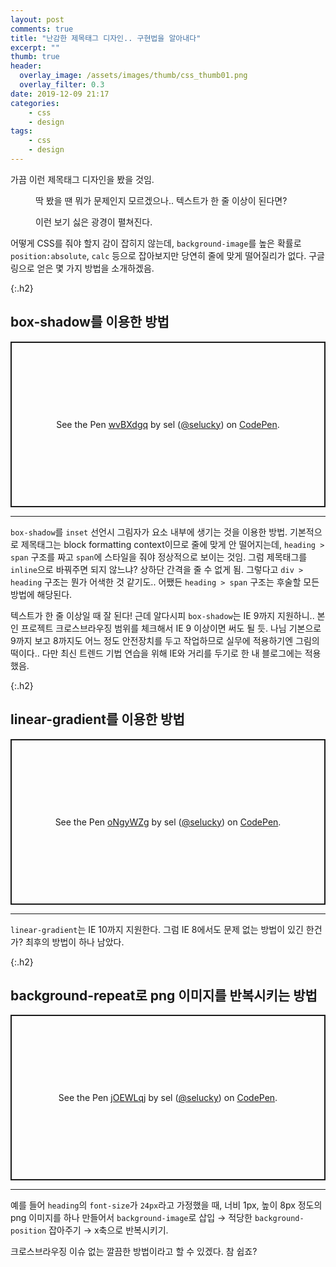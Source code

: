 ```yaml
---
layout: post
comments: true
title: "난감한 제목태그 디자인.. 구현법을 알아내다"
excerpt: ""
thumb: true
header:
  overlay_image: /assets/images/thumb/css_thumb01.png
  overlay_filter: 0.3
date: 2019-12-09 21:17
categories:
    - css
    - design
tags:
    - css
    - design
---
```

가끔 이런 제목태그 디자인을 봤을 것임.

<figure class="auto-alt jc--center">
    <img src="/assets/images/post/heading-style_img01.png" alt="">
    <figcaption>딱 봤을 땐 뭐가 문제인지 모르겠으나.. 텍스트가 한 줄 이상이 된다면?</figcaption>
</figure>

<figure class="auto-alt jc--center">
    <img src="/assets/images/post/heading-style_img02.png" alt="">
    <figcaption>이런 보기 싫은 광경이 펼쳐진다.</figcaption>
</figure>
어떻게 CSS를 줘야 할지 감이 잡히지 않는데, <code>background-image</code>를 높은 확률로 <code>position:absolute</code>, <code>calc</code> 등으로 잡아보지만 당연히 줄에 맞게 떨어질리가 없다. 구글링으로 얻은 몇 가지 방법을 소개하겠음.

{:.h2}
## box-shadow를 이용한 방법
<p class="codepen" data-height="265" data-theme-id="default" data-default-tab="html,result" data-user="selucky" data-slug-hash="wvBXdgq" style="height: 265px; box-sizing: border-box; display: flex; align-items: center; justify-content: center; border: 2px solid; margin: 1em 0; padding: 1em;" data-pen-title="wvBXdgq">
  <span>See the Pen <a href="https://codepen.io/selucky/pen/wvBXdgq">
  wvBXdgq</a> by sel (<a href="https://codepen.io/selucky">@selucky</a>)
  on <a href="https://codepen.io">CodePen</a>.</span>
</p>
<script async src="https://static.codepen.io/assets/embed/ei.js"></script>
<hr>
<code>box-shadow</code>를 <code>inset</code> 선언시 그림자가 요소 내부에 생기는 것을 이용한 방법. 기본적으로 제목태그는 block formatting context이므로 줄에 맞게 안 떨어지는데, <code>heading &gt; span</code> 구조를 짜고 <code>span</code>에 스타일을 줘야 정상적으로 보이는 것임. 그럼 제목태그를 <code>inline</code>으로 바꿔주면 되지 않느냐? 상하단 간격을 줄 수 없게 됨. 그렇다고 <code>div &gt; heading</code> 구조는 뭔가 어색한 것 같기도.. 어쨌든 <code>heading &gt; span</code> 구조는 후술할 모든 방법에 해당된다.

텍스트가 한 줄 이상일 때 잘 된다! 근데 알다시피 <code>box-shadow</code>는 IE 9까지 지원하니.. 본인 프로젝트 크로스브라우징 범위를 체크해서 IE 9 이상이면 써도 될 듯. 나님 기본으로 9까지 보고 8까지도 어느 정도 안전장치를 두고 작업하므로 실무에 적용하기엔 그림의 떡이다.. 다만 최신 트렌드 기법 연습을 위해 IE와 거리를 두기로 한 내 블로그에는 적용했음.

{:.h2}
## linear-gradient를 이용한 방법
<p class="codepen" data-height="265" data-theme-id="default" data-default-tab="css,result" data-user="selucky" data-slug-hash="oNgyWZg" style="height: 265px; box-sizing: border-box; display: flex; align-items: center; justify-content: center; border: 2px solid; margin: 1em 0; padding: 1em;" data-pen-title="oNgyWZg">
  <span>See the Pen <a href="https://codepen.io/selucky/pen/oNgyWZg">
  oNgyWZg</a> by sel (<a href="https://codepen.io/selucky">@selucky</a>)
  on <a href="https://codepen.io">CodePen</a>.</span>
</p>
<script async src="https://static.codepen.io/assets/embed/ei.js"></script>
<hr>
<code>linear-gradient</code>는 IE 10까지 지원한다. 그럼 IE 8에서도 문제 없는 방법이 있긴 한건가? 최후의 방법이 하나 남았다.

{:.h2}
## background-repeat로 png 이미지를 반복시키는 방법
<p class="codepen" data-height="265" data-theme-id="default" data-default-tab="html,result" data-user="selucky" data-slug-hash="jOEWLqj" style="height: 265px; box-sizing: border-box; display: flex; align-items: center; justify-content: center; border: 2px solid; margin: 1em 0; padding: 1em;" data-pen-title="jOEWLqj">
  <span>See the Pen <a href="https://codepen.io/selucky/pen/jOEWLqj">
  jOEWLqj</a> by sel (<a href="https://codepen.io/selucky">@selucky</a>)
  on <a href="https://codepen.io">CodePen</a>.</span>
</p>
<script async src="https://static.codepen.io/assets/embed/ei.js"></script>
<hr>
예를 들어 <code>heading</code>의 <code>font-size</code>가 <code>24px</code>라고 가정했을 때, 너비 1px, 높이 8px 정도의 png 이미지를 하나 만들어서 <code>background-image</code>로 삽입 &rarr; 적당한 <code>background-position</code> 잡아주기 &rarr; x축으로 반복시키기.

크로스브라우징 이슈 없는 깔끔한 방법이라고 할 수 있겠다. 참 쉽죠?